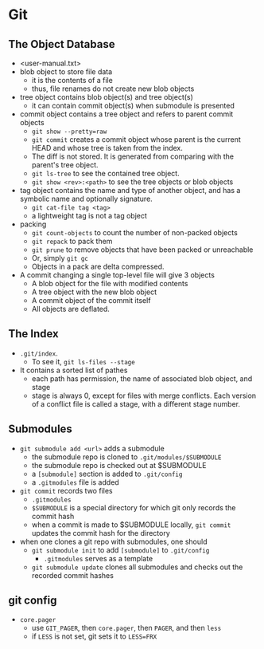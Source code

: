 Git
===

## The Object Database

- <user-manual.txt>
- blob object to store file data
  - it is the contents of a file
  - thus, file renames do not create new blob objects
- tree object contains blob object(s) and tree object(s)
  - it can contain commit object(s) when submodule is presented
- commit object contains a tree object and refers to parent commit objects
  - `git show --pretty=raw`
  - `git commit` creates a commit object whose parent is the current HEAD and
    whose tree is taken from the index.
  - The diff is not stored.  It is generated from comparing with the parent's
    tree object.
  - `git ls-tree` to see the contained tree object.
  - `git show <rev>:<path>` to see the tree objects or blob objects
- tag object contains the name and type of another object, and has a symbolic
  name and optionally signature.
  - `git cat-file tag <tag>`
  - a lightweight tag is not a tag object
- packing
  - `git count-objects` to count the number of non-packed objects
  - `git repack` to pack them
  - `git prune` to remove objects that have been packed or unreachable
  - Or, simply `git gc`
  - Objects in a pack are delta compressed.
- A commit changing a single top-level file will give 3 objects
  - A blob object for the file with modified contents
  - A tree object with the new blob object
  - A commit object of the commit itself
  - All objects are deflated.

## The Index

- `.git/index`.
  - To see it, `git ls-files --stage`
- It contains a sorted list of pathes
  - each path has permission, the name of associated blob object, and stage
  - stage is always 0, except for files with merge conflicts.  Each version of a
    conflict file is called a stage, with a different stage number.

## Submodules

- `git submodule add <url>` adds a submodule
  - the submodule repo is cloned to `.git/modules/$SUBMODULE`
  - the submodule repo is checked out at $SUBMODULE
  - a `[submodule]` section is added to `.git/config`
  - a `.gitmodules` file is added
- `git commit` records two files
  - `.gitmodules`
  - `$SUBMODULE` is a special directory for which git only records the commit
    hash
  - when a commit is made to $SUBMODULE locally, `git commit` updates the
    commit hash for the directory
- when one clones a git repo with submodules, one should
  - `git submodule init` to add `[submodule]` to `.git/config`
    - `.gitmodules` serves as a template
  - `git submodule update` clones all submodules and checks out the recorded
    commit hashes

## git config

- `core.pager`
  - use `GIT_PAGER`, then `core.pager`, then `PAGER`, and then `less`
  - if `LESS` is not set, git sets it to `LESS=FRX`
